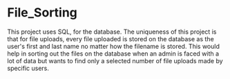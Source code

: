 # File_Sorting

This project uses SQL, for the database. The uniqueness of this project is that for file uploads, every file uploaded is stored on the database as the user's first and last name no matter how the filename is stored. This would help in sorting out the files on the database when an admin is faced with a lot of data but wants to find only a selected number of file uploads made by specific users.

